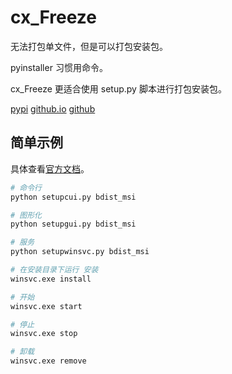 # cx_Freeze

无法打包单文件，但是可以打包安装包。

pyinstaller 习惯用命令。

cx_Freeze 更适合使用 setup.py 脚本进行打包安装包。

[pypi](https://pypi.org/project/cx-Freeze/)
[github.io](https://marcelotduarte.github.io/cx_Freeze/)
[github](https://github.com/marcelotduarte/cx_Freeze)

## 简单示例

具体查看[官方文档](https://cx-freeze.readthedocs.io/en/latest/index.html)。

```bash
# 命令行
python setupcui.py bdist_msi

# 图形化
python setupgui.py bdist_msi
```

```bash
# 服务
python setupwinsvc.py bdist_msi

# 在安装目录下运行 安装
winsvc.exe install

# 开始
winsvc.exe start

# 停止
winsvc.exe stop

# 卸载
winsvc.exe remove
```